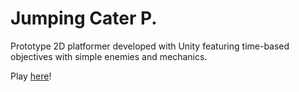# Jumping Cater P.
Prototype 2D platformer developed with Unity featuring time-based objectives with simple enemies and mechanics.

Play [here](https://crawfordm1097.github.io/JumpingCaterP/)!
